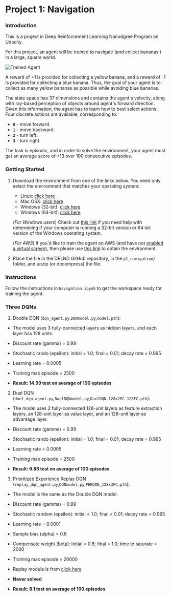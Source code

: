 [//]: # (Image References)

[image1]: https://user-images.githubusercontent.com/10624937/42135619-d90f2f28-7d12-11e8-8823-82b970a54d7e.gif "Trained Agent"

# Project 1: Navigation

### Introduction

This is a project in Deep Reinforcement Learning Nanodgree Program on Udacity. 

For this project, an agent will be trained to navigate (and collect bananas!) in a large, square world.  

![Trained Agent][image1]

A reward of +1 is provided for collecting a yellow banana, and a reward of -1 is provided for collecting a blue banana.  Thus, the goal of your agent is to collect as many yellow bananas as possible while avoiding blue bananas.  

The state space has 37 dimensions and contains the agent's velocity, along with ray-based perception of objects around agent's forward direction.  Given this information, the agent has to learn how to best select actions.  Four discrete actions are available, corresponding to:
- **`0`** - move forward.
- **`1`** - move backward.
- **`2`** - turn left.
- **`3`** - turn right.

The task is episodic, and in order to solve the environment, your agent must get an average score of +13 over 100 consecutive episodes.

### Getting Started

1. Download the environment from one of the links below.  You need only select the environment that matches your operating system:
    - Linux: [click here](https://s3-us-west-1.amazonaws.com/udacity-drlnd/P1/Banana/Banana_Linux.zip)
    - Mac OSX: [click here](https://s3-us-west-1.amazonaws.com/udacity-drlnd/P1/Banana/Banana.app.zip)
    - Windows (32-bit): [click here](https://s3-us-west-1.amazonaws.com/udacity-drlnd/P1/Banana/Banana_Windows_x86.zip)
    - Windows (64-bit): [click here](https://s3-us-west-1.amazonaws.com/udacity-drlnd/P1/Banana/Banana_Windows_x86_64.zip)
    
    (_For Windows users_) Check out [this link](https://support.microsoft.com/en-us/help/827218/how-to-determine-whether-a-computer-is-running-a-32-bit-version-or-64) if you need help with determining if your computer is running a 32-bit version or 64-bit version of the Windows operating system.

    (_For AWS_) If you'd like to train the agent on AWS (and have not [enabled a virtual screen](https://github.com/Unity-Technologies/ml-agents/blob/master/docs/Training-on-Amazon-Web-Service.md)), then please use [this link](https://s3-us-west-1.amazonaws.com/udacity-drlnd/P1/Banana/Banana_Linux_NoVis.zip) to obtain the environment.

2. Place the file in the DRLND GitHub repository, in the `p1_navigation/` folder, and unzip (or decompress) the file. 

### Instructions

Follow the instructions in `Navigation.ipynb` to get the workspace ready for training the agent.

### Three DQNs

1. Double DQN (`dqn_agent.py`,`DQNmodel.py`,`model.pth`):
- The model uses 3 fully-connected layers as hidden layers, and each layer has 128 units. 
- Discount rate (gamma) = 0.99
- Stochastic rando (epsilon): initial = 1.0; final = 0.01; decay rate = 0.995
- Learning rate = 0.0005
- Training max episode = 2500

- **Result: 14.99 test on average of 100 episodes**

2. Duel DQN (`duel_dqn_agent.py`,`DuelDQNmodel.py`,`DuelDQN_128x2FC_128FC.pth`):
- The model uses 2 fully-connected 128-unit layers as feature extraction layers, an 128-unit layer as value layer, and an 128-unit layer as advantage layer. 
- Discount rate (gamma) = 0.99
-  Stochastic rando (epsilon): initial = 1.0; final = 0.01; decay rate = 0.995
- Learning rate = 0.0005
- Training max episode = 2500

- **Result: 9.86 test on average of 100 episodes**

3. Prioritized Experience Replay DQN (`replay_dqn_agent.py`,`DQNmodel.py`,`PERDQN_128x3FC.pth`):
- The model is the same as the Double DQN model.
- Discount rate (gamma) = 0.99
- Stochastic random (epsilon): initial = 1.0; final = 0.01; decay rate = 0.995
- Learning rate = 0.0001
- Sample bias (alpha) = 0.6
- Compensate weight (beta): initial = 0.6; final = 1.0; time to saturate = 2000
- Training max episode = 20000
- Replay module is from [click here](https://github.com/openai/baselines/blob/master/baselines/deepq/replay_buffer.py)

- **Never solved**
- **Result: 8.1 test on average of 100 episodes**